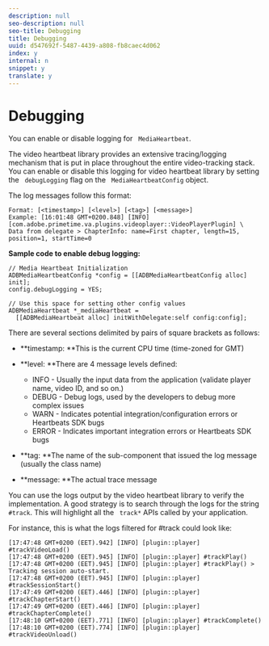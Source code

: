 ```yaml
---
description: null
seo-description: null
seo-title: Debugging
title: Debugging
uuid: d547692f-5487-4439-a808-fb8caec4d062
index: y
internal: n
snippet: y
translate: y
---
```


# Debugging

You can enable or disable logging for ` MediaHeartbeat`. 

The video heartbeat library provides an extensive tracing/logging mechanism that is put in place throughout the entire video-tracking stack. You can enable or disable this logging for video heartbeat library by setting the ` debugLogging` flag on the ` MediaHeartbeatConfig` object. 

The log messages follow this format: 


```
Format: [<timestamp>] [<level>] [<tag>] [<message>] 
Example: [16:01:48 GMT+0200.848] [INFO] [com.adobe.primetime.va.plugins.videoplayer::VideoPlayerPlugin] \  
Data from delegate > ChapterInfo: name=First chapter, length=15, position=1, startTime=0
```


**Sample code to enable debug logging:** 


```
// Media Heartbeat Initialization 
ADBMediaHeartbeatConfig *config = [[ADBMediaHeartbeatConfig alloc] init]; 
config.debugLogging = YES; 
 
// Use this space for setting other config values 
ADBMediaHeartbeat *_mediaHeartbeat =  
  [[ADBMediaHeartbeat alloc] initWithDelegate:self config:config]; 

```


There are several sections delimited by pairs of square brackets as follows: 


* **timestamp: **This is the current CPU time (time-zoned for GMT)
* **level: **There are 4 message levels defined: 
    * INFO - Usually the input data from the application (validate player name, video ID, and so on.)
    * DEBUG - Debug logs, used by the developers to debug more complex issues
    * WARN - Indicates potential integration/configuration errors or Heartbeats SDK bugs
    * ERROR - Indicates important integration errors or Heartbeats SDK bugs

* **tag: **The name of the sub-component that issued the log message (usually the class name)
* **message: **The actual trace message


You can use the logs output by the video heartbeat library to verify the implementation. A good strategy is to search through the logs for the string ` #track`. This will highlight all the ` track*` APIs called by your application. 

For instance, this is what the logs filtered for #track could look like: 
```
[17:47:48 GMT+0200 (EET).942] [INFO] [plugin::player] #trackVideoLoad() 
[17:47:48 GMT+0200 (EET).945] [INFO] [plugin::player] #trackPlay() 
[17:47:48 GMT+0200 (EET).945] [INFO] [plugin::player] #trackPlay() > Tracking session auto-start. 
[17:47:48 GMT+0200 (EET).945] [INFO] [plugin::player] #trackSessionStart() 
[17:47:49 GMT+0200 (EET).446] [INFO] [plugin::player] #trackChapterStart() 
[17:47:49 GMT+0200 (EET).446] [INFO] [plugin::player] #trackChapterComplete() 
[17:48:10 GMT+0200 (EET).771] [INFO] [plugin::player] #trackComplete() 
[17:48:10 GMT+0200 (EET).774] [INFO] [plugin::player] #trackVideoUnload()
```

